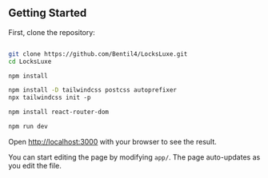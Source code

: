 

## Getting Started

First, clone the repository:
```bash

git clone https://github.com/Bentil4/LocksLuxe.git
cd LocksLuxe

npm install

npm install -D tailwindcss postcss autoprefixer
npx tailwindcss init -p

npm install react-router-dom

npm run dev
```



Open [http://localhost:3000](http://localhost:3000) with your browser to see the result.

You can start editing the page by modifying `app/`. The page auto-updates as you edit the file.

<!-- This project uses [`next/font`](https://nextjs.org/docs/basic-features/font-optimization) to automatically optimize and load Inter, a custom Google Font. -->
